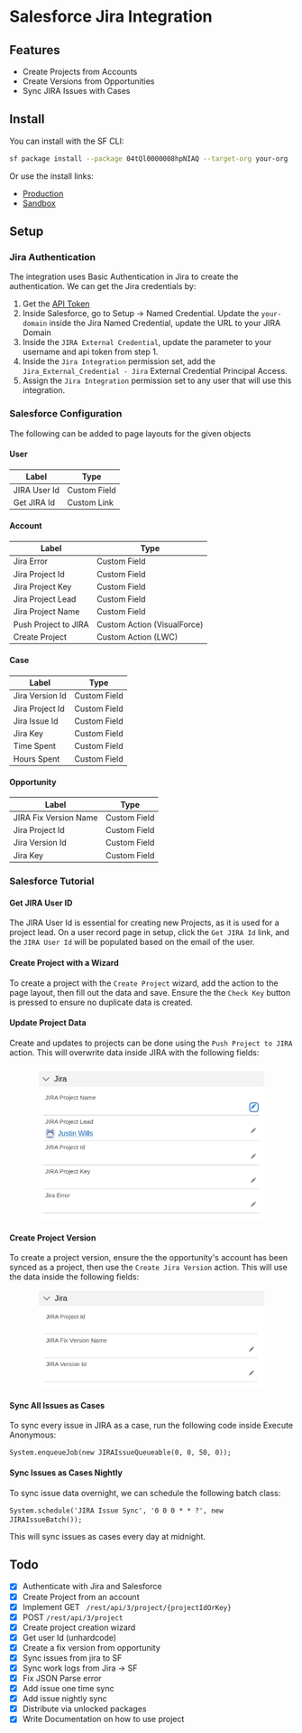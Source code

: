 # Salesforce Jira Integration

## Features

- Create Projects from Accounts
- Create Versions from Opportunities
- Sync JIRA Issues with Cases

## Install

You can install with the SF CLI:

```bash
sf package install --package 04tQl0000008hpNIAQ --target-org your-org
```

Or use the install links:

- [Production](https://login.salesforce.com/packaging/installPackage.apexp?p0=04tQl0000008hpNIAQ)
- [Sandbox](https://test.salesforce.com/packaging/installPackage.apexp?p0=04tQl0000008hpNIAQ)

## Setup

### Jira Authentication

The integration uses Basic Authentication in Jira to create the authentication. We can get the Jira credentials by:

1. Get the [API Token](https://id.atlassian.com/manage/api-tokens)
2. Inside Salesforce, go to Setup -> Named Credential. Update the `your-domain` inside the Jira Named Credential, update the URL to your JIRA Domain
3. Inside the `JIRA External Credential`, update the parameter to your username and api token from step 1.
4. Inside the `Jira Integration` permission set, add the `Jira_External_Credential - Jira` External Credential Principal Access.
5. Assign the `Jira Integration` permission set to any user that will use this integration.

### Salesforce Configuration

The following can be added to page layouts for the given objects

#### User

| Label        | Type         |
| ------------ | ------------ |
| JIRA User Id | Custom Field |
| Get JIRA Id  | Custom Link  |

#### Account

| Label                | Type                        |
| -------------------- | --------------------------- |
| Jira Error           | Custom Field                |
| Jira Project Id      | Custom Field                |
| Jira Project Key     | Custom Field                |
| Jira Project Lead    | Custom Field                |
| Jira Project Name    | Custom Field                |
| Push Project to JIRA | Custom Action (VisualForce) |
| Create Project       | Custom Action (LWC)         |

#### Case

| Label           | Type         |
| --------------- | ------------ |
| Jira Version Id | Custom Field |
| Jira Project Id | Custom Field |
| Jira Issue Id   | Custom Field |
| Jira Key        | Custom Field |
| Time Spent      | Custom Field |
| Hours Spent     | Custom Field |

#### Opportunity

| Label                 | Type         |
| --------------------- | ------------ |
| JIRA Fix Version Name | Custom Field |
| Jira Project Id       | Custom Field |
| Jira Version Id       | Custom Field |
| Jira Key              | Custom Field |

### Salesforce Tutorial

#### Get JIRA User ID

The JIRA User Id is essential for creating new Projects, as it is used for a project lead. On a user record page in setup, click the `Get JIRA Id` link, and the `JIRA User Id` will be populated based on the email of the user.

#### Create Project with a Wizard

To create a project with the `Create Project` wizard, add the action to the page layout, then fill out the data and save. Ensure the the `Check Key` button is pressed to ensure no duplicate data is created.

#### Update Project Data

Create and updates to projects can be done using the `Push Project to JIRA` action. This will overwrite data inside JIRA with the following fields:

<p align="center"><img src ="/docs/assets/account-fields.png" width="400"/></p>

#### Create Project Version

To create a project version, ensure the the opportunity's account has been synced as a project, then use the `Create Jira Version` action. This will use the data inside the following fields:

<p align="center"><img src ="/docs/assets/opportunity-fields.png" width="400"/></p>

#### Sync All Issues as Cases

To sync every issue in JIRA as a case, run the following code inside Execute Anonymous:

```apex
System.enqueueJob(new JIRAIssueQueueable(0, 0, 50, 0));
```

#### Sync Issues as Cases Nightly

To sync issue data overnight, we can schedule the following batch class:

```apex
System.schedule('JIRA Issue Sync', '0 0 0 * * ?', new JIRAIssueBatch());
```

This will sync issues as cases every day at midnight.

## Todo

- [x] Authenticate with Jira and Salesforce
- [x] Create Project from an account
- [x] Implement GET `
/rest/api/3/project/{projectIdOrKey}`
- [x] POST `/rest/api/3/project`
- [x] Create project creation wizard
- [x] Get user Id (unhardcode)
- [x] Create a fix version from opportunity
- [x] Sync issues from jira to SF
- [x] Sync work logs from Jira -> SF
- [x] Fix JSON Parse error
- [x] Add issue one time sync
- [x] Add issue nightly sync
- [x] Distribute via unlocked packages
- [x] Write Documentation on how to use project
